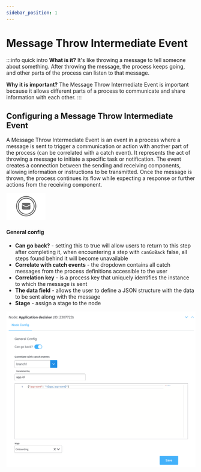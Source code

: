 ```yaml
---
sidebar_position: 1
---
```


# Message Throw Intermediate Event

:::info quick intro
**What is it?** It's like throwing a message to tell someone about something. After throwing the message, the process keeps going, and other parts of the process can listen to that message.

**Why it is important?** The Message Throw Intermediate Event is important because it allows different parts of a process to communicate and share information with each other. 
:::

## Configuring a Message Throw Intermediate Event

A Message Throw Intermediate Event is an event in a process where a message is sent to trigger a communication or action with another part of the process (can be correlated with a catch event). It represents the act of throwing a message to initiate a specific task or notification. The event creates a connection between the sending and receiving components, allowing information or instructions to be transmitted. Once the message is thrown, the process continues its flow while expecting a response or further actions from the receiving component.

![](../img/throw_message_event.png#center)

#### General config

* **Can go back?** - setting this to true will allow users to return to this step after completing it, when encountering a step with `canGoBack` false, all steps found behind it will become unavailable
* **Correlate with catch events** - the dropdown contains all catch messages from the process definitions accessible to the user
* **Correlation key** - is a process key that uniquely identifies the instance to which the message is sent
* **The data field** - allows the user to define a JSON structure with the data to be sent along with the message
* **Stage** - assign a stage to the node

![](../img/message_throw_interm_config.png)











